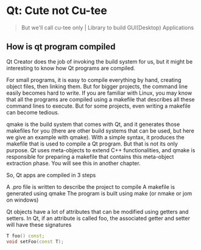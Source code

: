 # Qt:  Cute not Cu-tee
> But we'll call cu-tee only | Library to build GUI(Desktop) Applications

## How is qt program compiled 
Qt Creator does the job of invoking the build system for us, but it might be interesting to know how Qt programs are compiled.

For small programs, it is easy to compile everything by hand, creating object files, then linking them. But for bigger projects, the command line easily becomes hard to write. If you are familiar with Linux, you may know that all the programs are compiled using a makefile that describes all these command lines to execute. But for some projects, even writing a makefile can become tedious.

qmake is the build system that comes with Qt, and it generates those makefiles for you (there are other build systems that can be used, but here we give an example with qmake). With a simple syntax, it produces the makefile that is used to compile a Qt program. But that is not its only purpose. Qt uses meta-objects to extend C++ functionalities, and qmake is responsible for preparing a makefile that contains this meta-object extraction phase. You will see this in another chapter.

So, Qt apps are compiled in 3 steps

A .pro file is written to describe the project to compile
A makefile is generated using qmake
The program is built using make (or nmake or jom on windows)

Qt objects have a lot of attributes that can be modified using getters and setters. In Qt, if an attribute is called foo, the associated getter and setter will have these signatures

```cpp
T foo() const;
void setFoo(const T);
```

